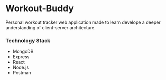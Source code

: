 # Workout-Buddy
Personal workout tracker web application made to learn develope a deeper understanding of client-server architecture.
### Technology Stack
- MongoDB
- Express
- React
- Node.js
- Postman
